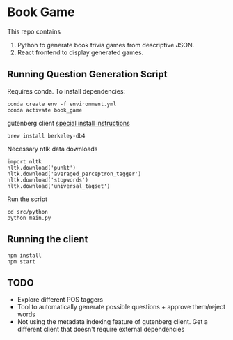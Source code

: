 # Book Game

This repo contains

1. Python to generate book trivia games from descriptive JSON.
2. React frontend to display generated games.


## Running Question Generation Script


Requires conda. To install dependencies:

```
conda create env -f environment.yml
conda activate book_game
```


gutenberg client [special install instructions](https://github.com/c-w/gutenberg#python-3)

```
brew install berkeley-db4
```

Necessary ntlk data downloads

```
import nltk
nltk.download('punkt')
nltk.download('averaged_perceptron_tagger')
nltk.download('stopwords')
nltk.download('universal_tagset')
```

Run the script

```
cd src/python
python main.py
```

## Running the client

```
npm install
npm start
```

## TODO

- Explore different POS taggers
- Tool to automatically generate possible questions + approve them/reject words
- Not using the metadata indexing feature of gutenberg client. Get a different client that doesn't require external dependencies